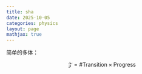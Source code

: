 ```yaml
---
title: sha
date: 2025-10-05
categories: physics
layout: page
mathjax: true
---
```



简单的多体：


$$\mathcal{Z} = \# \text{Transition} \times \text{Progress} $$
